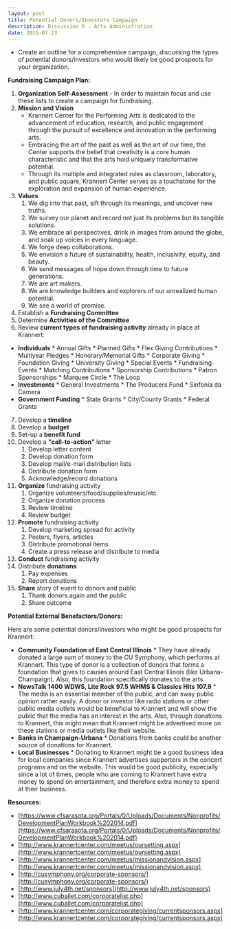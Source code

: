 ```yaml
---
layout: post
title: Potential Donors/Investors Campaign
description: Discussion 6 - Arts Administration
date: 2015-07-23
---
```


* Create an outline for a comprehensive campaign, discussing the types of potential donors/investors who would likely be good prospects for your organization.

<!--more-->

**Fundraising Campaign Plan:**

1.  **Organization Self-Assessment** - In order to maintain focus and use these lists to create a campaign for fundraising.
2.  **Mission and Vision**
    * Krannert Center for the Performing Arts is dedicated to the advancement of education, research, and public engagement through the pursuit of excellence and innovation in the performing arts.
    * Embracing the art of the past as well as the art of our time, the Center supports the belief that creativity is a core human characteristic and that the arts hold uniquely transformative potential.
    * Through its multiple and integrated roles as classroom, laboratory, and public square, Krannert Center serves as a touchstone for the exploration and expansion of human experience.
3.  **Values**
    1. We dig into that past, sift through its meanings, and uncover new truths.
    2. We survey our planet and record not just its problems but its tangible solutions.
    3. We embrace all perspectives, drink in images from around the globe, and soak up voices in every language.
    4. We forge deep collaborations.
    5. We envision a future of sustainability, health, inclusivity, equity, and beauty.
    6. We send messages of hope down through time to future generations.
    7. We are art makers.
    8. We are knowledge builders and explorers of our unrealized human potential.
    9. We see a world of promise.
4.  Establish a **Fundraising Committee**
5.  Determine **Activities of the Committee**
6.  Review **current types of fundraising activity** already in place at Krannert:
   * **Individuals**
         * Annual Gifts
         * Planned Gifts
         * Flex Giving Contributions
         * Multiyear Pledges
         * Honorary/Memorial Gifts
         * Corporate Giving
         * Foundation Giving
         * University Giving
         * Special Events
         * Fundraising Events
         * Matching Contributions
         * Sponsorship Contributions
         * Patron Sponsorships
         * Marquee Circle
         * The Loop
   * **Investments**
         * General Investments
         * The Producers Fund
         * Sinfonia da Camera
   * **Government Funding**
         * State Grants
         * City/County Grants
         * Federal Grants
7.  Develop a **timeline**
8.  Develop a **budget**
9.  Set-up a **benefit fund**
10.  Develop a **"call-to-action"** letter
      1. Develop letter content
      2. Develop donation form
      3. Develop mail/e-mail distribution lists
      4. Distribute donation form
      5. Acknowledge/record donations
11.  **Organize** fundraising activity
      1. Organize volunteers/food/supplies/music/etc.
      2. Organize donation process
      3. Review timeline
      4. Review budget
12.  **Promote** fundraising activity
      1. Develop marketing spread for activity
      2. Posters, flyers, articles
      3. Distribute promotional items
      4. Create a press release and distribute to media
13.  **Conduct** fundraising activity
14.  Distribute **donations**
      1. Pay expenses
      2. Report donations
15.  **Share** story of event to donors and public
      1. Thank donors again and the public
      2. Share outcome

**Potential External Benefactors/Donors:**

Here are some potential donors/investors who might be good prospects for Krannert:

* **Community Foundation of East Central Illinois**
      * They have already donated a large sum of money to the CU Symphony, which performs at Krannert. This type of donor is a collection of donors that forms a foundation that gives to causes around East Central Illinois (like Urbana-Champaign). Also, this foundation specifically donates to the arts.
* **NewsTalk 1400 WDWS, Lite Rock 97.5 WHMS & Classics Hits 107.9**
      * The media is an essential member of the public, and can sway public opinion rather easily. A donor or investor like radio stations or other public media outlets would be beneficial to Krannert and will show the public that the media has an interest in the arts. Also, through donations to Krannert, this might mean that Krannert might be advertised more on these stations or media outlets like their website.
* **Banks in Champaign-Urbana**
      * Donations from banks could be another source of donations for Krannert.
* **Local Businesses**
      * Donating to Krannert might be a good business idea for local companies since Krannert advertises supporters in the concert programs and on the website. This would be good publicity, especially since a lot of times, people who are coming to Krannert have extra money to spend on entertainment, and therefore extra money to spend at their business.

**Resources:**
*   [https://www.cfsarasota.org/Portals/0/Uploads/Documents/Nonprofits/DevelopmentPlanWorkbook%202014.pdf](https://www.cfsarasota.org/Portals/0/Uploads/Documents/Nonprofits/DevelopmentPlanWorkbook%202014.pdf)
*   [http://www.krannertcenter.com/meetus/oursetting.aspx](http://www.krannertcenter.com/meetus/oursetting.aspx)
*   [http://www.krannertcenter.com/meetus/missionandvision.aspx](http://www.krannertcenter.com/meetus/missionandvision.aspx)
*   [http://cusymphony.org/corporate-sponsors/](http://cusymphony.org/corporate-sponsors/)
*   [http://www.july4th.net/sponsors](http://www.july4th.net/sponsors)
*   [http://www.cuballet.com/corporatelist.php](http://www.cuballet.com/corporatelist.php)
*   [http://www.krannertcenter.com/corporategiving/currentsponsors.aspx](http://www.krannertcenter.com/corporategiving/currentsponsors.aspx)
